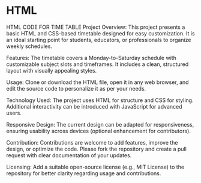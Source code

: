 # HTML
HTML CODE FOR TIME TABLE
Project Overview: This project presents a basic HTML and CSS-based timetable designed for easy customization. It is an ideal starting point for students, educators, or professionals to organize weekly schedules.

Features: The timetable covers a Monday-to-Saturday schedule with customizable subject slots and timeframes. It includes a clean, structured layout with visually appealing styles.

Usage: Clone or download the HTML file, open it in any web browser, and edit the source code to personalize it as per your needs.

Technology Used: The project uses HTML for structure and CSS for styling. Additional interactivity can be introduced with JavaScript for advanced users.

Responsive Design: The current design can be adapted for responsiveness, ensuring usability across devices (optional enhancement for contributors).

Contribution: Contributions are welcome to add features, improve the design, or optimize the code. Please fork the repository and create a pull request with clear documentation of your updates.

Licensing: Add a suitable open-source license (e.g., MIT License) to the repository for better clarity regarding usage and contributions.
